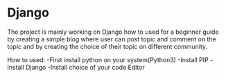 # Django
The project is mainly working on Django how to used for a beginner guide by creating a simple blog where user can post
topic and comment on the topic and by creating the choice of their topic on different community.

How to used:
-First install python on your system(Python3)
-Install PIP
-Install Django
-Install choice of your code Editor
